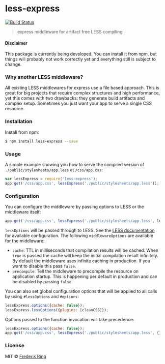 # less-express

[![Build Status](https://travis-ci.org/m90/less-express.svg?branch=master)](https://travis-ci.org/m90/less-express)

> express middleware for artifact free LESS compiling

#### Disclaimer

This package is currently being developed. You can install it from npm, but things will probably not work correctly yet and everything still is subject to change.

### Why another LESS middleware?

All existing LESS middlewares for express use a file based approach. This is great for big projects that require complex structures and high performance, yet this comes with two drawbacks: they generate build artifacts and complex setup. Sometimes you just want your app to serve a single CSS resource.

### Installation

Install from npm:

```sh
$ npm install less-express --save
```

### Usage

A simple example showing you how to serve the compiled version of `./public/stylesheets/app.less` at `/css/app.css`:

```js
var lessExpress = require('less-express');
app.get('/css/app.css', lessExpress('./public/stylesheets/app.less'));
```

### Configuration

You can configure the middleware by passing options to LESS or the middleware itself:

```js
app.get('/css/app.css', lessExpress('./public/stylesheets/app.less', lessOptions, middlewareOptions));
```

`lessOptions` will be passed through to LESS. See the [LESS documentation](http://lesscss.org/usage/#programmatic-usage) for available configuration. The following `middlewareOptions` are available for the middleware:

- `cache`: TTL in milliseconds that compilation results will be cached. When `true` is passed the cache will keep the initial compilation result infinitely. By default the middleware uses infinite caching in production. If you want to disable this pass `false`.
- `precompile`: Tell the middleware to precompile the resource on application startup. This is happening per default in production and can be disabled by passing `false`.

You can also set global configuration options that will be applied to all calls by using `#lessOptions` and `#options`:

```js
lessExpress.options({cache: false});
lessExpress.lessOptions({plugins: [cleanCSS]});
```

Options passed to the function invocation will take precedence:
```js
lessExpress.options({cache: false});
app.get('/css/app.css', lessExpress('./public/stylesheets/app.less', {}, {cache: 3600})); // will cache
```


### License

MIT © [Frederik Ring](http://www.frederikring.com)
